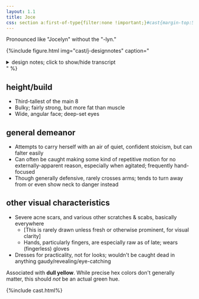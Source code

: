 ```yaml
---
layout: 1.1
title: Joce
css: section a:first-of-type{filter:none !important;}#cast{margin-top:5rem;}
---
```

Pronounced like "Jocelyn" without the "-lyn."

{%include figure.html
	img="cast/j-designnotes"
	caption="<details><summary>design notes; click to show/hide transcript</summary><ul><li>stocky</li><li>mildly unkempt</li><li>practical</li></ul>&nbsp;<ul><li>hair does what it wants, try not to obscure brows</li><li>[hair bun] falls over the day</li><li>[eyebrows are] messy</li><li>[face & eye shape are] angular</li><li>disheveled [shirt] collar</li><li>military shirt + cargo pants</li><li>[shirt color is] dull yellow, <em style='font-style:normal;text-transform:uppercase;'>not</em> green</li><li>fingerless gloves</li><li>hands are a mess</li><li>[pants] cover shoe</li><li>hiking boots, flat</li></ul>&nbsp;<ul><li>not shown: assorted scratches, acne scars (especially on face)</li></ul></details>"
%}

## height/build
- Third-tallest of the main 8
- Bulky; fairly strong, but more fat than muscle
- Wide, angular face; deep-set eyes

## general demeanor
- Attempts to carry herself with an air of quiet, confident stoicism, but can falter easily
- Can often be caught making some kind of repetitive motion for no externally-apparent reason, especially when agitated; frequently hand-focused
- Though generally defensive, rarely crosses arms; tends to turn away from or even show neck to danger instead

## other visual characteristics
- Severe acne scars, and various other scratches & scabs, basically everywhere
	- \[This is rarely drawn unless fresh or otherwise prominent, for visual clarity]
	- Hands, particularly fingers, are especially raw as of late; wears (fingerless) gloves
- Dresses for practicality, not for looks; wouldn't be caught dead in anything gaudy/revealing/eye-catching

Associated with <b>dull yellow</b>. While precise hex colors don't generally matter, this should *not* be an actual green hue.

{%include cast.html%}